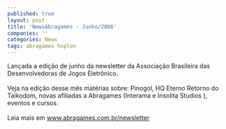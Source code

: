 ```yaml
---
published: true
layout: post
title: 'NewsAbragames - Junho/2006'
companies: ''
categories: News
tags: abragames hoplon
---
```

Lançada a edição de junho da newsletter da Associação Brasileira das Desenvolvedoras de Jogos Eletrônico.<br /><br />Veja na edição desse mês matérias sobre: Pinogol,  HQ Eterno Retorno do Taikodom, novas afiliadas a Abragames (Interama
 e Insolita Studios
), eventos e cursos.<br /><br />Leia mais em <a href="http://www.abragames.com.br/newsletter/" target="_blank">www.abragames.com.br/newsletter</a>

